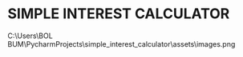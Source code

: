 # SIMPLE INTEREST CALCULATOR
C:\Users\BOL BUM\PycharmProjects\simple_interest_calculator\assets\images.png
